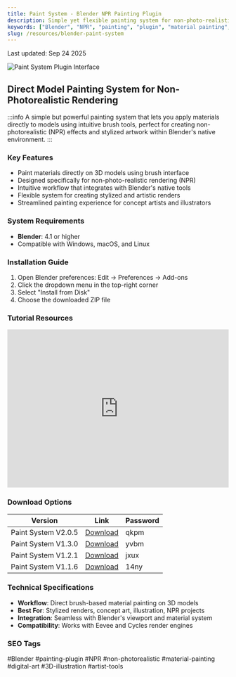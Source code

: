 ```yaml
---
title: Paint System - Blender NPR Painting Plugin
description: Simple yet flexible painting system for non-photo-realistic rendering directly on 3D models with brush-based material application
keywords: ["Blender", "NPR", "painting", "plugin", "material painting", "non-photorealistic", "3D art"]
slug: /resources/blender-paint-system
---
```


Last updated: Sep 24 2025

![Paint System Plugin Interface](https://www.gfxcamp.com/wp-content/uploads/2025/01/Paint-System.jpg)

## Direct Model Painting System for Non-Photorealistic Rendering

:::info
A simple but powerful painting system that lets you apply materials directly to models using intuitive brush tools, perfect for creating non-photorealistic (NPR) effects and stylized artwork within Blender's native environment.
:::

### Key Features

- Paint materials directly on 3D models using brush interface
- Designed specifically for non-photo-realistic rendering (NPR)
- Intuitive workflow that integrates with Blender's native tools
- Flexible system for creating stylized and artistic renders
- Streamlined painting experience for concept artists and illustrators

### System Requirements

- **Blender**: 4.1 or higher
- Compatible with Windows, macOS, and Linux

### Installation Guide

1. Open Blender preferences: Edit → Preferences → Add-ons
2. Click the dropdown menu in the top-right corner
3. Select "Install from Disk"
4. Choose the downloaded ZIP file

### Tutorial Resources

<iframe loading="lazy" src="https://player.youku.com/embed/XNjQ1Nzk0NTQ3Mg==" width="100%" height="360" frameborder="0" allowfullscreen allow="autoplay"></iframe>

### Download Options

<Tabs>
<TabItem value="baidu" label="Baidu Cloud">

| Version | Link | Password |
|---------|------|----------|
| Paint System V2.0.5 | [Download](https://pan.baidu.com/s/1eJCTUJ5c9XzSxFNrrwMvhg?pwd=qkpm) | qkpm |
| Paint System V1.3.0 | [Download](https://pan.baidu.com/s/1yE-vCOnO2nB5AYJvGVv8CA?pwd=yvbm) | yvbm |
| Paint System V1.2.1 | [Download](https://pan.baidu.com/s/1dtvE84nCWdYZdEyJTXmK3g?pwd=jxux) | jxux |
| Paint System V1.1.6 | [Download](https://pan.baidu.com/s/17J-0DfPHcB7D9-k9N9WEow?pwd=14ny) | 14ny |

</TabItem>
</Tabs>

### Technical Specifications

- **Workflow**: Direct brush-based material painting on 3D models
- **Best For**: Stylized renders, concept art, illustration, NPR projects
- **Integration**: Seamless with Blender's viewport and material system
- **Compatibility**: Works with Eevee and Cycles render engines

### SEO Tags

#Blender #painting-plugin #NPR #non-photorealistic #material-painting #digital-art #3D-illustration #artist-tools
